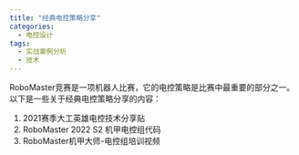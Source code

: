 ```yaml
---  
title: "经典电控策略分享"  
categories:  
  - 电控设计  
tags: 
  - 实战案例分析 
  - 技术  
---  
```


RoboMaster竞赛是一项机器人比赛，它的电控策略是比赛中最重要的部分之一。以下是一些关于经典电控策略分享的内容：

1. 2021赛季大工英雄电控技术分享贴
2. RoboMaster 2022 S2 机甲电控组代码
3. RoboMaster机甲大师-电控组培训视频 
